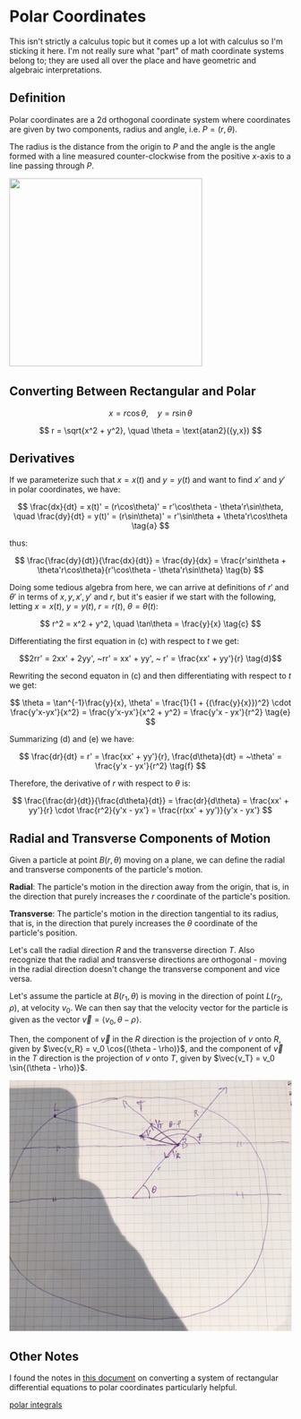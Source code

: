 # Polar Coordinates

This isn't strictly a calculus topic but it comes up a lot with calculus so I'm sticking it here. I'm not really sure what "part" of math coordinate systems belong to; they are used all over the place and have geometric and algebraic interpretations.

## Definition

Polar coordinates are a 2d orthogonal coordinate system where coordinates are given by two components, radius and angle, i.e. $P = (r,\theta).$

The radius is the distance from the origin to $P$ and the angle is the angle formed with a line measured counter-clockwise from the positive $x$-axis to a line passing through $P$. 


<img src="https://upload.wikimedia.org/wikipedia/commons/thumb/a/a5/2D_polar.svg/1024px-2D_polar.svg.png"  width="344" height="336">


## Converting Between Rectangular and Polar

$$ x = r\cos\theta, \quad y = r\sin\theta $$

$$ r = \sqrt{x^2 + y^2}, \quad \theta = \text{atan2}({y,x}) $$

## Derivatives ##

If we parameterize such that $x = x(t)$ and $y = y(t)$ and want to find $x'$ and $y'$ in polar coordinates, we have:

$$ \frac{dx}{dt} = x(t)' = (r\cos\theta)' = r'\cos\theta - \theta'r\sin\theta, \quad \frac{dy}{dt} = y(t)' = (r\sin\theta)' = r'\sin\theta + \theta'r\cos\theta \tag{a} $$

thus:

$$ \frac{\frac{dy}{dt}}{\frac{dx}{dt}} = \frac{dy}{dx} = \frac{r'sin\theta + \theta'r\cos\theta}{r'\cos\theta - \theta'r\sin\theta} \tag{b} $$

Doing some tedious algebra from here, we can arrive at definitions of $r'$ and $\theta'$ in terms of $x, y, x', y' ~\text{and}~r$, but it's easier if we start with the following, letting $x=x(t), ~ y=y(t), ~ r=r(t), ~\theta = \theta(t)$:


$$ r^2 = x^2 + y^2, \quad \tan\theta = \frac{y}{x} \tag{c} $$

Differentiating the first equation in (c) with respect to $t$ we get:

$$2rr' = 2xx' + 2yy', ~rr' = xx' + yy', ~ r' = \frac{xx' + yy'}{r} \tag{d}$$

Rewriting the second equaton in (c) and then differentiating with respect to $t$ we get:

$$ \theta = \tan^{-1}\frac{y}{x}, \theta' = \frac{1}{1 + {(\frac{y}{x}})^2} \cdot \frac{y'x-yx'}{x^2} = \frac{y'x-yx'}{x^2 + y^2} = \frac{y'x - yx'}{r^2} \tag{e} $$

Summarizing (d) and (e) we have:

$$ \frac{dr}{dt} = r' = \frac{xx' + yy'}{r}, \frac{d\theta}{dt} = ~\theta' = \frac{y'x - yx'}{r^2} \tag{f} $$

Therefore, the derivative of $r$ with respect to $\theta$ is:

$$ \frac{\frac{dr}{dt}}{\frac{d\theta}{dt}} = \frac{dr}{d\theta} = \frac{xx' + yy'}{r} \cdot \frac{r^2}{y'x - yx'} = \frac{r(xx' + yy')}{y'x - yx'} $$

## Radial and Transverse Components of Motion

Given a particle at point $B(r,\theta)$ moving on a plane, we can define the radial and transverse components of the particle's motion.

**Radial**: The particle's motion in the direction away from the origin, that is, in the direction that purely increases the $r$ coordinate of the particle's position.

**Transverse**: The particle's motion in the direction tangential to its radius, that is, in the direction that purely increases the $\theta$ coordinate of the particle's position.

Let's call the radial direction $R$ and the transverse direction $T$. Also recognize that the radial and transverse directions are orthogonal - moving in the radial direction doesn't change the transverse component and vice versa. 

Let's assume the particle at $B(r_1, \theta)$ is moving in the direction of point $L(r_2, \rho)$, at velocity $v_0$. We can then say that the velocity vector for the particle is given as the vector $\vec{v} = \langle v_0, \theta - \rho \rangle$.

Then, the component of $\vec{v}$ in the $R$ direction is the projection of $v$ onto $R$, given by $\vec{v_R} = v_0 \cos{(\theta - \rho)}$, and the component of $\vec{v}$ in the $T$ direction is the projection of $v$ onto $T$, given by $\vec{v_T} = v_0 \sin{(\theta - \rho)}$.

![Radial and Transverse Components](radial-and-transverse-components.jpg "Radial and Transverse Components")



## Other Notes
I found the notes in [this document](http://people.uncw.edu/hermanr/mat463/ODEBook/Book/Systems.pdf) on converting a system of rectangular differential equations to polar coordinates particularly helpful.

[polar integrals](https://math.libretexts.org/Bookshelves/Calculus/Map%3A_Calculus__Early_Transcendentals_(Stewart)/10%3A_Parametric_Equations_And_Polar_Coordinates/10.04%3A_Areas_and_Lengths_in_Polar_Coordinates)
